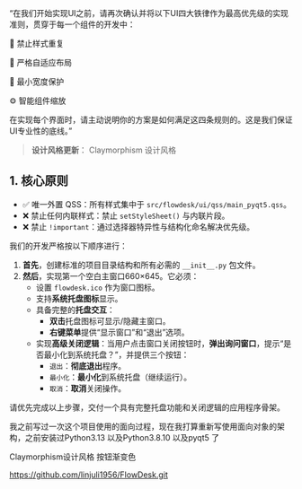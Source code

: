 


“在我们开始实现UI之前，请再次确认并将以下UI四大铁律作为最高优先级的实现准则，贯穿于每一个组件的开发中：

🚫 禁止样式重复

🔄 严格自适应布局

📏 最小宽度保护

⚙️ 智能组件缩放

在实现每个界面时，请主动说明你的方案是如何满足这四条规则的。这是我们保证UI专业性的底线。”

> **设计风格更新**：  Claymorphism 设计风格

## 1. 核心原则
- ✅ 唯一外置 QSS：所有样式集中于 `src/flowdesk/ui/qss/main_pyqt5.qss`。
- ❌ 禁止任何内联样式：禁止 `setStyleSheet()` 与内联片段。
- ❌ 禁止 `!important`：通过选择器特异性与结构化命名解决优先级。



我们的开发严格按以下顺序进行：

1.  **首先**，创建标准的项目目录结构和所有必需的 `__init__.py` 包文件。
2.  **然后**，实现第一个空白主窗口660×645。它必须：
    *   设置 `flowdesk.ico` 作为窗口图标。
    *   支持**系统托盘图标**显示。
    *   具备完整的**托盘交互**：
        *   **双击**托盘图标可显示/隐藏主窗口。
        *   **右键菜单**提供“显示窗口”和“退出”选项。
    *   实现**高级关闭逻辑**：当用户点击窗口关闭按钮时，**弹出询问窗口**，提示“是否最小化到系统托盘？”，并提供三个按钮：
        *   `退出`：**彻底退出**程序。
        *   `最小化`：**最小化**到系统托盘（继续运行）。
        *   `取消`：**取消**关闭操作。

请优先完成以上步骤，交付一个具有完整托盘功能和关闭逻辑的应用程序骨架。



我之前写过一次这个项目使用的面向过程，现在我打算重新写使用面向对象的架构，之前安装过Python3.13 以及Python3.8.10 以及pyqt5 了

Claymorphism设计风格 按钮渐变色


https://github.com/linjuli1956/FlowDesk.git


